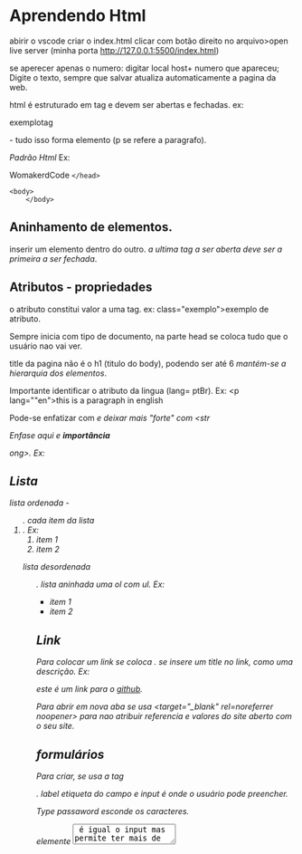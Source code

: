 # Aprendendo Html
abirir o vscode
criar o index.html 
clicar com botão direito no arquivo>open live server (minha porta http://127.0.0.1:5500/index.html)

se aperecer apenas o numero:
digitar local host+ numero que apareceu;
Digite o texto, sempre que salvar atualiza automaticamente a pagina da web.

html é estruturado em tag e devem ser abertas e fechadas.
ex: <p> exemplotag </p> - tudo isso forma elemento (p se refere a paragrafo).

*Padrão Html*
Ex: <!DOCTYPE html>
<html lang="pt-BR">
    <head>
        <meta charset="utf-8>"
        <title> WomakerdCode</title>
        <meta name=""author" content="Sarah Affonco">
        <meta name="description" content="Aula sobre HTML5 e CSS3 -WoMakersCode"

    </head>

    <body>
        </body>
</html>

## Aninhamento de elementos.
inserir um elemento dentro do outro. *a ultima tag a ser aberta deve ser a primeira a ser fechada*.

## Atributos - propriedades 
o atributo constitui valor a uma tag.
ex: class="exemplo">exemplo de atributo.

Sempre inicia com tipo de documento, na parte head se coloca tudo que o usuário nao vai ver.

title da pagina não é o h1 (titulo do body), podendo ser até 6 *mantém-se a hierarquia dos elementos*.

Importante identificar o atributo da lingua (lang= ptBr).
Ex:     <p lang=""en">this is a paragraph in english</p>

Pode-se enfatizar com <em> e deixar mais "forte" com <str<p> Enfase <em> aqui </em> e <strong> importância</strong></p>ong>.
Ex: 

## Lista
lista ordenada - <ol>.
cada item da lista <li>.
Ex:  <ol>
            <li> item 1 </li>
            <li> item 2</li>
        </ol>

lista desordenada <ul>.
lista aninhada uma ol com ul.
Ex: <ul>
            <li> item 1
            <li> item 2</li>
            </li>
        </ul>

## Link 
Para colocar um link se coloca <a href="endereço"> </a>.
se insere um title no link, como uma descrição.
Ex: <p> este é um link para o <a href="https://github.com/sarahaffonco" tittle="github da desenvolvedora"
     target="_blank" rel="noreferrer noopener"> github</a>.</p>

Para abrir em nova aba se usa <target="_blank" rel=noreferrer noopener> para nao atribuir referencia e valores do site aberto com o seu site.

## formulários
Para criar, se usa a tag <form>.
*label etiqueta do campo e input é onde o usuário pode preencher*.

Type passaword esconde os caracteres.

elemente <textarea> é igual o input mas permite ter mais de uma linha.

Ex:<form>
            <div>
                <label for="nome">Nome:</label>
                <input type="text" id="nome" placeholder ="digite seu nome">
            </div>

             <div>
                <label for="mensagem">Mensagem:</label>
                <textarea id="mensagem">Mensagem pronta</textarea> 
            </div>


o atributo for indica valor/referencia a um elemento

o atributo placeholder dá a sugestão para o usuário

## Botão 
tag <button>, se *submit* ele envia a msg e limpa os campos
Ex: <div>
                <button type="submit"> Enviar Mensagem</button>
            </div>
            

## Tags
Tag Img (imagem), geralmente conjunto com o tributo src que diz onde a imagem está, a imagem tambem permite title (para legendar ao passar o mouse)

figcaption quando precisamos da legenda na tag figure

Ex: <img src="imagem/people.png" alt="criança negra com a mao na boca">
            
            <figure>
                <figurecaption> Bebe negro com a mão na boca e pijama azul</figurecaption>
            </figure>


## Tabela
tag table para criar tabela
tag td para colunas 
tag tr para linhas
tag caption para dar nome a tabela

Ex: <table>
                    <caption>Datas de Aniversário</caption>

                    <tr>
                        <td>Nome</td>
                        <td>Idade</td>
                        <td>Aniversário</td>
                    </tr>

                <tr>
                    <td>Sarah</td>
                    <td>28</td>
                    <td>12/94</td>
                </tr>
                </table>

## Tags comuns
<header> indica que o conteudo esta dentro do cabeçalho, geralmente tem logo, menu de navegação e deve ficar no body.
Ex:  <header> Cabeçalho </header>

<main> conteudo principal, nao pode estar dentro de uma tag article, assaid, footer, reader ou nave e só deve ter uma tag main.
Ex:<main> conteudo principal</main>

<footer> o rodapé do site, geralmente direitos autorais e autor.
Ex: <footer>rodapé</footer>

<nav> links de navegação
Ex:  <nav> 
        <ul>
            <li><a href=#>página inicial</a></li>
            <li><a href=#>sobre</a></li>
            <li><a href=#>contato</a></li>
        </ul>
    </nav> 

<aside> conteudo relacionado ao main.
Ex: <aside> COnteudo referente ao main</aside>

<article> geralmente utilizado em blog.
Ex:  <article>
            <h3> Um artigo do site</h3>
            <p> esse artigo é um teste</p>
        </article>

<section> apresenta uma seção (precisa ter um alemento de cabeçalho).
Ex:<section> essa seção é boa</section>

<div> <span> tag generica, sem valor semântico mas agrupa elementos e estiliza a página.
Ex:  <span> 
            <p>utilizando em textos</p>
        </span>

## Gerenciamento de foco - acessibilidade
Caso queira, a parte visivel do foco deve ser estilizada e nao retirada
<tabindex> informa a ordem de foco (navegação por teclado) dos elementos da página
<tabindex="1">primeiro elemento a ser focado

<tabindex="0"> todos elementos, automaticamente

### semântica
usar o código como foi criado, um código limpo facilita uso em app móvel, deixa o site entre melhores resultados no mec. de busca.

o que devemos fazer? manter a estrutura, layout consistente, de maneira clara e objetiva 

html - estrutura
css - estilização

## wai-aria -accessible rich internet applications
São especificação do w3c para melhorar a acessibilidade.
Regras:
- Preferencia para utilizar os elementos semânticos;
- Não alterar a semantica padrão do elemento;
- Não se oculta elementos interativos e devem ter a semantica correta;
- Textos interativos devem ser descritivos;
- Todos elementos interativos devem poder ser utilizados atravéd do teclado;
- Não esquecer que usuario pode acessar o site de qualquer dispositivos.

### ARIA roles - funções:
Utilizamos para indicar o que elemento faz, não seja redundante!
ex: <form role="search"></form>
<nac role="navigation"></nav> - redundante
*existe um site com todos aria roles*

### Aria properties - propriedades:
utilizado para adicionar semântica nos elementos que não a tem por padrão
Utilizamos atributos com prefixo "aria".
ex: <button aria-haspopup="true"></button>

### Aria States - estados:
Utilizado quando desejamos informar a condição atual dos elementos 
Utilizamos aria-.
ex: <input type-"checkbox aria-selected="true">

Para testar, se usa leitores de tela.
Pode-se instalar pllugins para medir o nivel de acessibilidade ou sites que verificam.






